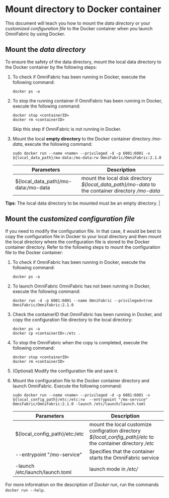 # Mount directory to Docker container

This document will teach you how to mount the *data directory* or your *customized configuration file* to the Docker container when you launch OmniFabric by using Docker.

## Mount the *data directory*

To ensure the safety of the data directory, mount the local data directory to the Docker container by the following steps:

1. To check if OmniFabric has been running in Docker, execute the following command:

    ```
    docker ps -a
    ```

2. To stop the running container if OmniFabric has been running in Docker, execute the following command:

    ```
    docker stop <containerID>
    docker rm <containerID>
    ```

    Skip this step if OmniFabric is not running in Docker.

3. Mount the local **empty directory** to the Docker container directory */mo-data*, execute the following command:

     ```shell
     sudo docker run --name <name> --privileged -d -p 6001:6001 -v ${local_data_path}/mo-data:/mo-data:rw OmniFabric/OmniFabric:2.1.0
     ```

     | Parameters                          | Description                                                                                                                                                                         |
     | ----------------------------------- | ----------------------------------------------------------------------------------------------------------------------------------------------------------------------------------- |
     | ${local_data_path}/mo-data:/mo-data | mount the local disk directory *${local_data_path}/mo-data* to the container directory */mo-data* <br>

__Tips__: The local data directory to be mounted must be an empty directory. |

## Mount the *customized configuration file*

If you need to modify the configuration file. In that case, it would be best to copy the configuration file in Docker to your local directory and then mount the local directory where the configuration file is stored to the Docker container directory. Refer to the following steps to mount the configuration file to the Docker container:

1. To check if OmniFabric has been running in Docker, execute the following command:

    ```
    docker ps -a
    ```

2. To launch OmniFabric OmniFabric has not been running in Docker, execute the following command:

    ```
    docker run -d -p 6001:6001 --name OmniFabric --privileged=true OmniFabric/OmniFabric:2.1.0
    ```

3. Check the containerID that OmniFabric has been running in Docker, and copy the configuration file directory to the local directory:

    ```
    docker ps -a
    docker cp <containerID>:/etc .
    ```

4. To stop the OmniFabric when the copy is completed, execute the following command:

    ```
    docker stop <containerID>
    docker rm <containerID>
    ```

5. (Optional) Modify the configuration file and save it.

6. Mount the configuration file to the Docker container directory and launch OmniFabric. Execute the following command:

     ```shell
     sudo docker run --name <name> --privileged -d -p 6001:6001 -v ${local_config_path}/etc:/etc:rw  --entrypoint "/mo-service" OmniFabric/OmniFabric:2.1.0 -launch /etc/launch/launch.toml
     ```

     | Parameters                      | Description                                                                                                   |
     | ------------------------------- | ------------------------------------------------------------------------------------------------------------- |
     | ${local_config_path}/etc:/etc   | mount the local customize configration directory *${local_config_path}/etc* to the container directory */etc* |
     | --entrypoint "/mo-service"      | Specifies that the container starts the OmniFabric service                                                     |
     | -launch /etc/launch/launch.toml | launch mode in */etc/*                                                                                        |

For more information on the description of *Docker run*, run the commands `docker run --help`.

